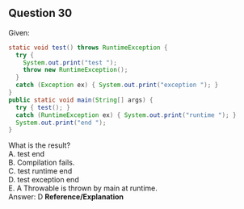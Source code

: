 ## Question 30
Given:
```java
static void test() throws RuntimeException {
  try {
    System.out.print("test ");
    throw new RuntimeException(); 
  }
  catch (Exception ex) { System.out.print("exception "); }
}
public static void main(String[] args) {
  try { test(); }
  catch (RuntimeException ex) { System.out.print("runtime "); }
  System.out.print("end ");
}
```
What is the result?  
A. test end  
B. Compilation fails.  
C. test runtime end  
D. test exception end  
E. A Throwable is thrown by main at runtime.  
Answer: D
**Reference/Explanation**  


